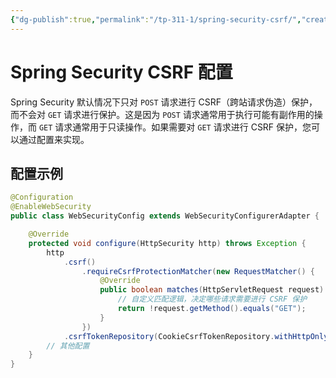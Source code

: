 ```yaml
---
{"dg-publish":true,"permalink":"/tp-311-1/spring-security-csrf/","created":"2023-09-12T10:57:11.378+08:00","updated":"2024-06-01T10:50:11.135+08:00"}
---
```


# Spring Security CSRF 配置

Spring Security 默认情况下只对 `POST` 请求进行 CSRF（跨站请求伪造）保护，而不会对 `GET` 请求进行保护。这是因为 `POST` 请求通常用于执行可能有副作用的操作，而 `GET` 请求通常用于只读操作。如果需要对 `GET` 请求进行 CSRF 保护，您可以通过配置来实现。

## 配置示例

```java
@Configuration
@EnableWebSecurity
public class WebSecurityConfig extends WebSecurityConfigurerAdapter {

    @Override
    protected void configure(HttpSecurity http) throws Exception {
        http
            .csrf()
                .requireCsrfProtectionMatcher(new RequestMatcher() {
                    @Override
                    public boolean matches(HttpServletRequest request) {
                        // 自定义匹配逻辑，决定哪些请求需要进行 CSRF 保护
                        return !request.getMethod().equals("GET");
                    }
                })
            .csrfTokenRepository(CookieCsrfTokenRepository.withHttpOnlyFalse());
        // 其他配置
    }
}
```